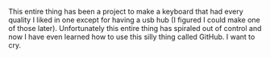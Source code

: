 This entire thing has been a project to make a keyboard that had every quality I liked in one except for having a usb hub (I figured I could make one of those later). Unfortunately this entire thing has spiraled out of control and now I have even learned how to use this silly thing called GitHub. I want to cry.
